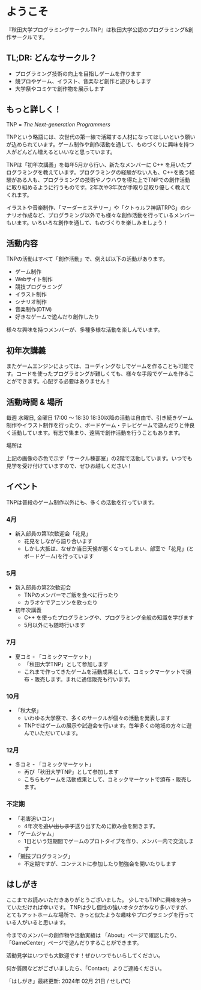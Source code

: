 # ようこそ

『秋田大学プログラミングサークルTNP』は秋田大学公認のプログラミング&創作サークルです。

## TL;DR: どんなサークル？

- プログラミング技術の向上を目指しゲームを作ります
- 競プロやゲーム、イラスト、音楽など創作と遊びもします
- 大学祭やコミケで創作物を展示します

## もっと詳しく！

<!-- (ここにロゴを載せる) --->
TNP = *The Next-generation Programmers*

TNPという略語には、次世代の第一線で活躍する人材になってほしいという願いが込められています。ゲーム制作や創作活動を通して、ものづくりに興味を持つ人がどんどん増えるといいなと思っています。

TNPは「初年次講義」を毎年5月から行い、新たなメンバーに C++ を用いたプログラミングを教えています。プログラミングの経験がない人も、C++を扱う経験がある人も、プログラミングの技術やノウハウを得た上でTNPでの創作活動に取り組めるように行うものです。2年次や3年次が手取り足取り優しく教えてくれます。

イラストや音楽制作、「マーダーミステリー」や「クトゥルフ神話TRPG」のシナリオ作成など、プログラミング以外でも様々な創作活動を行っているメンバーもいます。いろいろな創作を通して、ものづくりを楽しみましょう！

## 活動内容

TNPの活動はすべて「創作活動」で、例えば以下の活動があります。

- ゲーム制作
- Webサイト制作
- 競技プログラミング
- イラスト制作
- シナリオ制作
- 音楽制作(DTM)
- 好きなゲームで遊んだり創作したり

様々な興味を持つメンバーが、多種多様な活動を楽しんでいます。

<!-- 横スクロールするアルバムがあればかっこいいよね -->

## 初年次講義

<!--
(ここに初年次講義のプレビューを乗せる)
-->

またゲームエンジンによっては、コーディングなしでゲームを作ることも可能です。コードを使ったプログラミングが難しくても、様々な手段でゲームを作ることができます。心配する必要はありません！

## 活動時間 & 場所

毎週 水曜日, 金曜日 17:00 ～ 18:30
18:30以降の活動は自由で、引き続きゲーム制作やイラスト制作を行ったり、ボードゲーム・テレビゲームで遊んだりと仲良く活動しています。有志で集まり、遠隔で創作活動を行うこともあります。

場所は

<!-- 地図を載せる -->

上記の画像の赤色で示す「サークル棟部室」の2階で活動しています。いつでも見学を受け付けていますので、ぜひお越しください！

## イベント

TNPは普段のゲーム制作以外にも、多くの活動を行っています。

### 4月

- 新入部員の第1次歓迎会「花見」
  - 花見をしながら語り合います
  - しかし大抵は、なぜか当日天候が悪くなってしまい、部室で「花見」(とボードゲーム)を行っています

### 5月

- 新入部員の第2次歓迎会
  - TNPのメンバーでご飯を食べに行ったり
  - カラオケでアニソンを歌ったり
- 初年次講義
  - C++ を使ったプログラミングや、プログラミング全般の知識を学びます
  - 5月以外にも随時行います

### 7月

<!-- コミケのリンクをつける -->
- 夏コミ - 「コミックマーケット」
  - 「秋田大学TNP」として参加します
  - これまで作ってきたゲームを活動成果として、コミックマーケットで頒布・販売します。まれに通信販売も行います。

### 10月

- 「秋大祭」
  - いわゆる大学祭で、多くのサークルが個々の活動を発表します
  - TNPではゲームの展示や試遊会を行います。毎年多くの地域の方々に遊んでいただいています。

### 12月

- 冬コミ - 「コミックマーケット」
  - 再び「秋田大学TNP」として参加します
  - こちらもゲームを活動成果として、コミックマーケットで頒布・販売します。

### 不定期

- 「老害追いコン」
  - 4年次を~~追い出します~~送り出すために飲み会を開きます。
- 「ゲームジャム」
  - 1日という短期間でゲームのプロトタイプを作り、メンバー内で交流します
- 「競技プログラミング」
  - 不定期ですが、コンテストに参加したり勉強会を開いたりします

## はしがき

ここまでお読みいただきありがとうございました。
少しでもTNPに興味を持っていただければ幸いです。
TNPは少し個性の強いオタクがかなり多いですが、とてもアットホームな場所で、きっと似たような趣味やプログラミングを行っている人がいると思います。
<!-- リンクを載せる -->
今までのメンバーの創作物や活動実績は 「About」ページで確認したり、「GameCenter」ページで遊んだりすることができます。

活動見学はいつでも大歓迎です！ぜひいつでもいらしてください。

<!-- リンクを載せる -->
何か質問などがございましたら、「Contact」よりご連絡ください。

「はしがき」最終更新: 2024年 02月 21日 / せし(℃)
